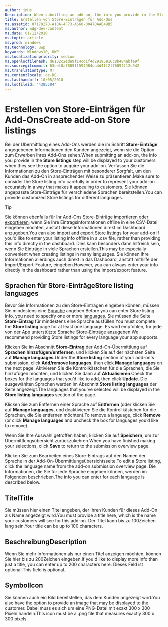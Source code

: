 ```yaml
---
author: jnHs
Description: When submitting an add-on, the info you provide in the Store listings step will be displayed to your customers.
title: Erstellen von Store-Einträgen für Add-Ons
ms.assetid: 07178278-A18A-4F73-A660-0047DAAE49B5
ms.author: wdg-dev-content
ms.date: 01/12/2018
ms.topic: article
ms.prod: windows
ms.technology: uwp
keywords: Windows10, UWP
ms.localizationpriority: medium
ms.openlocfilehash: d6132c2ede9f14cd1f4d29195916c8b484abfe9f
ms.sourcegitcommit: 63cef0a7805f1594984da4d4ff2f76894f12d942
ms.translationtype: MT
ms.contentlocale: de-DE
ms.lasthandoff: 10/05/2018
ms.locfileid: "4385504"
---
```

# <a name="create-add-on-store-listings"></a><span data-ttu-id="4ef78-103">Erstellen von Store-Einträgen für Add-Ons</span><span class="sxs-lookup"><span data-stu-id="4ef78-103">Create add-on Store listings</span></span>


<span data-ttu-id="4ef78-104">Bei der Übermittlung eines Add-Ons werden die im Schritt **Store-Einträge** angegebenen Informationen den Kunden angezeigt, wenn sie die Option zum Erwerben Ihres Add-Ons sehen.</span><span class="sxs-lookup"><span data-stu-id="4ef78-104">When submitting an add-on, the info you provide in the **Store listings** step will be displayed to your customers when they see the option to acquire your add-on.</span></span> <span data-ttu-id="4ef78-105">Verfassen Sie die Informationen zu den Store-Einträgen mit besonderer Sorgfalt, um den Kunden das Add-On in ansprechender Weise zu präsentieren.</span><span class="sxs-lookup"><span data-stu-id="4ef78-105">Make sure to consider the Store listing info carefully in order to represent your add-on accurately in a way that makes it appealing to customers.</span></span> <span data-ttu-id="4ef78-106">Sie können angepasste Store-Einträge für verschiedene Sprachen bereitstellen.</span><span class="sxs-lookup"><span data-stu-id="4ef78-106">You can provide customized Store listings for different languages.</span></span>

> [!TIP]
> <span data-ttu-id="4ef78-107">Sie können ebenfalls für Ihr Add-Ons [Store-Einträge importieren oder exportieren](import-and-export-store-listings.md), wenn Sie Ihre Eintragsinformationen offline in eine CSV-Datei eingeben möchten, anstatt diese Informationen direkt im Dashboard anzugeben.</span><span class="sxs-lookup"><span data-stu-id="4ef78-107">You can also [import and export Store listings](import-and-export-store-listings.md) for your add-on if you'd like to enter your listing info offline in a .csv file, rather than providing this info directly in the dashboard.</span></span> <span data-ttu-id="4ef78-108">Dies kann besonders dann hilfreich sein, wenn Sie Einträge in viele Sprachen erstellen.</span><span class="sxs-lookup"><span data-stu-id="4ef78-108">This may be especially convenient when creating listings in many languages.</span></span> <span data-ttu-id="4ef78-109">Sie können Ihre Informationen allerdings auch direkt in das Dashboard, anstatt mithilfe der Import/Export-Feature, eingeben.</span><span class="sxs-lookup"><span data-stu-id="4ef78-109">However, you can always enter your info directly in the dashboard rather than using the import/export feature.</span></span>


## <a name="store-listing-languages"></a><span data-ttu-id="4ef78-110">Sprachen für Store-Einträge</span><span class="sxs-lookup"><span data-stu-id="4ef78-110">Store listing languages</span></span>

<span data-ttu-id="4ef78-111">Bevor Sie Informationen zu den Store-Einträgen eingeben können, müssen Sie mindestens eine [Sprache](supported-languages.md) angeben.</span><span class="sxs-lookup"><span data-stu-id="4ef78-111">Before you can enter Store listing info, you need to specify one or more [languages](supported-languages.md).</span></span> <span data-ttu-id="4ef78-112">Sie müssen die Seite **Store-Eintrag** für mindestens eine Sprache ausfüllen.</span><span class="sxs-lookup"><span data-stu-id="4ef78-112">You must complete the **Store listing** page for at least one language.</span></span> <span data-ttu-id="4ef78-113">Es wird empfohlen, für jede von der App unterstützte Sprache Store-Einträge anzugeben.</span><span class="sxs-lookup"><span data-stu-id="4ef78-113">We recommend providing Store listings for every language your app supports.</span></span>

<span data-ttu-id="4ef78-114">Klicken Sie im Abschnitt **Store-Eintrag** der Add-On-Übermittlung auf **Sprachen hinzufügen/entfernen**, und klicken Sie auf der nächsten Seite auf **Manage languages**.</span><span class="sxs-lookup"><span data-stu-id="4ef78-114">Under the **Store listing** section of your add-on's submission, click **Add/remove languages**, then click **Manage languages** on the next page.</span></span> <span data-ttu-id="4ef78-115">Aktivieren Sie die Kontrollkästchen für die Sprachen, die Sie hinzufügen möchten, und klicken Sie dann auf **Aktualisieren**.</span><span class="sxs-lookup"><span data-stu-id="4ef78-115">Check the boxes for the languages that you’d like to add, then click **Update**.</span></span> <span data-ttu-id="4ef78-116">Die ausgewählten Sprachen werden im Abschnitt **Store listing languages** der Seite angezeigt.</span><span class="sxs-lookup"><span data-stu-id="4ef78-116">The languages that you’ve selected will be displayed in the **Store listing languages** section of the page.</span></span>

<span data-ttu-id="4ef78-117">Klicken Sie zum Entfernen einer Sprache auf **Entfernen** (oder klicken Sie auf **Manage languages**, und deaktivieren Sie die Kontrollkästchen für die Sprachen, die Sie entfernen möchten).</span><span class="sxs-lookup"><span data-stu-id="4ef78-117">To remove a language, click **Remove** (or click **Manage languages** and uncheck the box for languages you’d like to remove).</span></span> 

<span data-ttu-id="4ef78-118">Wenn Sie Ihre Auswahl getroffen haben, klicken Sie auf **Speichern**, um zur Übermittlungsübersicht zurückzukehren.</span><span class="sxs-lookup"><span data-stu-id="4ef78-118">When you have finished making your selections, click **Save** to return to the submission overview page.</span></span>

<span data-ttu-id="4ef78-119">Klicken Sie zum Bearbeiten eines Store-Eintrags auf den Namen der Sprache in der Add-On-Übermittlungsübersichtsseite.</span><span class="sxs-lookup"><span data-stu-id="4ef78-119">To edit a Store listing, click the language name from the add-on submission overview page.</span></span> <span data-ttu-id="4ef78-120">Die Informationen, die Sie für jede Sprache eingeben können, werden im Folgenden beschrieben.</span><span class="sxs-lookup"><span data-stu-id="4ef78-120">The info you can enter for each language is described below.</span></span>

## <a name="title"></a><span data-ttu-id="4ef78-121">Titel</span><span class="sxs-lookup"><span data-stu-id="4ef78-121">Title</span></span>

<span data-ttu-id="4ef78-122">Sie müssen hier einen Titel angeben, der Ihren Kunden für dieses Add-On als Name angezeigt wird.</span><span class="sxs-lookup"><span data-stu-id="4ef78-122">You must provide a title here, which is the name your customers will see for this add-on.</span></span> <span data-ttu-id="4ef78-123">Der Titel kann bis zu 100Zeichen lang sein.</span><span class="sxs-lookup"><span data-stu-id="4ef78-123">Your title can be up to 100 characters.</span></span>

## <a name="description"></a><span data-ttu-id="4ef78-124">Beschreibung</span><span class="sxs-lookup"><span data-stu-id="4ef78-124">Description</span></span>

<span data-ttu-id="4ef78-125">Wenn Sie mehr Informationen als nur einen Titel anzeigen möchten, können Sie hier bis zu 200Zeichen eingeben.</span><span class="sxs-lookup"><span data-stu-id="4ef78-125">If you'd like to display more info than just a title, you can enter up to 200 characters here.</span></span> <span data-ttu-id="4ef78-126">Dieses Feld ist optional.</span><span class="sxs-lookup"><span data-stu-id="4ef78-126">This field is optional.</span></span>

## <a name="icon"></a><span data-ttu-id="4ef78-127">Symbol</span><span class="sxs-lookup"><span data-stu-id="4ef78-127">Icon</span></span>

<span data-ttu-id="4ef78-128">Sie können auch ein Bild bereitstellen, das dem Kunden angezeigt wird.</span><span class="sxs-lookup"><span data-stu-id="4ef78-128">You also have the option to provide an image that may be displayed to the customer.</span></span> <span data-ttu-id="4ef78-129">Dabei muss es sich um eine PNG-Datei mit exakt 300 x 300 Pixeln handeln.</span><span class="sxs-lookup"><span data-stu-id="4ef78-129">This icon must be a .png file that measures exactly 300 x 300 pixels.</span></span>

 

 





